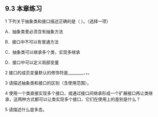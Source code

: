 ## 9.3  本章练习

 

1  下列关于抽象类和接口描述正确的是（    ）。（选择一项）

A．抽象类里必须含有抽象方法

B．接口中不可以有普通方法

C．抽象类可以继承多个类，实现多继承

D．接口中可以定义局部变量

2  接口的成员变量默认的修饰符是________、________、________。

 

 

3  请描述抽象类和接口的区别（含使用范围）。

 

 

4  使用一个类直接实现多个接口，或通过接口间继承形成一个扩展接口再让类继承，这两种方式都可以让类实现多个接口，它们在使用上的差别是什么？

 

 

5  请描述什么是多态。

 